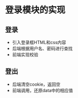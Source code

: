 # 登录模块的实现

## 登录

- 引入登录框HTML和css内容
- 后端根据用户名、密码进行查找
- 前端实现校验

## 登出

- 后端清空cookie，返回空
- 前端调用，还原data中的相应值